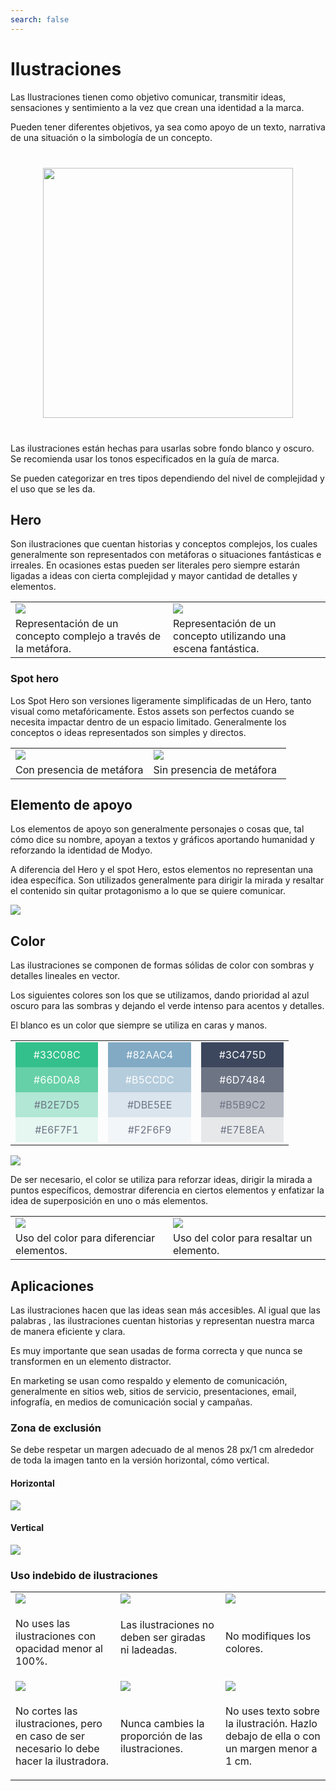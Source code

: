 ```yaml
---
search: false
---
```


# Ilustraciones

Las Ilustraciones tienen como objetivo comunicar, transmitir ideas, sensaciones y sentimiento a la vez que crean una identidad a la marca.

Pueden tener diferentes objetivos, ya sea como apoyo de un texto, narrativa de una situación o la simbología de un concepto.

<img src="/assets/img/brand/illustrations.jpg" style="margin: 40px auto; width: 400px; display: block;">

Las ilustraciones están hechas para usarlas sobre fondo blanco y oscuro. Se recomienda usar los tonos especificados en la guía de marca.

Se pueden categorizar en tres tipos dependiendo del nivel de complejidad y el uso que se les da.

## Hero

Son ilustraciones que cuentan historias y conceptos complejos, los cuales generalmente son representados con metáforas o situaciones fantásticas e irreales. En ocasiones estas pueden ser literales pero siempre estarán ligadas a ideas con cierta complejidad y mayor cantidad de detalles y elementos.

<table>
<tr>
<td style="width: 50%;">
<img src="/assets/img/brand/ruta.jpg">
</td>
<td style="width: 50%;">
<img src="/assets/img/brand/candado.jpg">
</td>
</tr>
<tr>
<td style="width: 50%;">
Representación de un concepto complejo a través de la metáfora.
</td>
<td style="width: 50%;">
Representación de un concepto utilizando una escena fantástica.
</td>
</tr>
</table>

### Spot hero

Los Spot Hero son versiones ligeramente simplificadas de un Hero, tanto visual como metafóricamente. Estos assets son perfectos cuando se necesita impactar dentro de un espacio limitado. Generalmente los conceptos o ideas representados son simples y directos.

<table>
<tr>
<td style="width: 50%;">
<img src="/assets/img/brand/pago.png">
</td>
<td style="width: 50%;">
<img src="/assets/img/brand/unificado.png">
</td>
</tr>
<tr>
<td style="width: 50%;">
Con presencia de metáfora
</td>
<td style="width: 50%;">
Sin presencia de metáfora
</td>
</tr>
</table>

## Elemento de apoyo

Los elementos de apoyo son generalmente personajes o cosas que, tal cómo dice su nombre, apoyan a textos y gráficos aportando humanidad y reforzando la identidad de Modyo.

A diferencia del Hero y el spot Hero, estos elementos no representan una idea específica. Son utilizados generalmente para dirigir la mirada y resaltar el contenido sin quitar protagonismo a lo que se quiere comunicar.

<img src="/assets/img/brand/support_element.png" style="margin-left: 0;">

## Color

Las ilustraciones se componen de formas sólidas de color con sombras y detalles lineales en vector.

Los siguientes colores son los que se utilizamos, dando prioridad al azul oscuro para las sombras y dejando el verde intenso para acentos y detalles.

El blanco es un color que siempre se utiliza en caras y manos.

<table>
<tr>
<td style="width: 30%;">
<div style="display: flex;flex-direction: column;">
<span style="background: #33C08C;display: flex;color: white;padding: 10px 20px;justify-content:center;">#33C08C</span>
<span style="background: #66D0A8;display: flex;color: white;padding: 10px 20px;justify-content:center;">#66D0A8</span>
<span style="background: #B2E7D5;display: flex;color: #6D7484;padding: 10px 20px;justify-content:center;">#B2E7D5</span>
<span style="background: #E6F7F1;display: flex;color: #6D7484;padding: 10px 20px;justify-content:center;">#E6F7F1</span>
</div>
</td>
<td style="width: 30%;">
<div style="display: flex;flex-direction: column;">
<span style="background: #82AAC4;display: flex;color: white;padding: 10px 20px;justify-content:center;">#82AAC4</span>
<span style="background: #B5CCDC;display: flex;color: white;padding: 10px 20px;justify-content:center;">#B5CCDC</span>
<span style="background: #DBE5EE;display: flex;color: #6D7484;padding: 10px 20px;justify-content:center;">#DBE5EE</span>
<span style="background: #F2F6F9;display: flex;color: #6D7484;padding: 10px 20px;justify-content:center;">#F2F6F9</span>
</div>
</td>
<td style="width: 30%;">
<div style="display: flex;flex-direction: column;">
<span style="background: #3C475D;display: flex;color: white;padding: 10px 20px;justify-content:center;">#3C475D</span>
<span style="background: #6D7484;display: flex;color: white;padding: 10px 20px;justify-content:center;">#6D7484</span>
<span style="background: #B5B9C2;display: flex;color: #6D7484;padding: 10px 20px;justify-content:center;">#B5B9C2</span>
<span style="background: #E7E8EA;display: flex;color: #6D7484;padding: 10px 20px;justify-content:center;">#E7E8EA</span>
</div>
</td>
</tr>
</table>

<img src="/assets/img/brand/webinar.png" style="margin-left: 0;">

De ser necesario, el color se utiliza para reforzar ideas, dirigir la mirada a puntos específicos, demostrar diferencia en ciertos elementos y enfatizar la idea de superposición en uno o más elementos.

<table>
<tr>
<td style="width: 50%;">
<img src="/assets/img/brand/modular.png">
</td>
<td style="width: 50%;">
<img src="/assets/img/brand/exito.png">
</td>
</tr>
<tr>
<td style="width: 50%;">
Uso del color para diferenciar elementos.
</td>
<td style="width: 50%;">
Uso del color para resaltar un elemento.
</td>
</tr>
</table>

## Aplicaciones

Las ilustraciones hacen que las ideas sean más accesibles. Al igual que las palabras , las ilustraciones cuentan historias y representan nuestra marca de manera eficiente y clara.

Es muy importante que sean usadas de forma correcta y que nunca se transformen en un elemento distractor.

En marketing se usan como respaldo y elemento de comunicación, generalmente en sitios web, sitios de servicio, presentaciones, email, infografía, en medios de comunicación social y campañas.

### Zona de exclusión

Se debe respetar un margen adecuado de al menos 28 px/1 cm alrededor de toda la imagen tanto en la versión horizontal, cómo vertical.

#### Horizontal

<img src="/assets/img/brand/horizontal.png" style="margin-left: 0;">

#### Vertical

<img src="/assets/img/brand/vertical.png" style="margin-left: 0;">

### Uso indebido de ilustraciones

<table>
<tr>
<td style="width:30%;">
<img src="/assets/img/brand/error6.png">
</td>
<td style="width:30%;">
<img src="/assets/img/brand/error2.png">
</td>
<td style="width:30%;">
<img src="/assets/img/brand/error3.png">
</td>
</tr>
<tr>
<td>
<p class="dont">No uses las ilustraciones con opacidad menor al 100%.</p>
</td>
<td>Las ilustraciones no deben ser giradas ni ladeadas.</p>
</td>
<td>
<p class="dont">No modifiques los colores.</p>
</td>
</tr>
<tr>
<td>
<img src="/assets/img/brand/error4.png">
</td>
<td>
<img src="/assets/img/brand/error1.png">
</td>
<td>
<img src="/assets/img/brand/error5.png">
</td>
</tr>
<tr>
<td>
<p class="dont">No cortes las ilustraciones, pero en caso de ser necesario lo debe hacer la ilustradora.</p>
</td>
<td>
<p class="dont">Nunca cambies la proporción de las ilustraciones.</p>
</td>
<td>
<p class="dont">No uses texto sobre la ilustración. Hazlo debajo de ella o con un margen menor a 1 cm.</p>
</td>
</tr>
</table>
